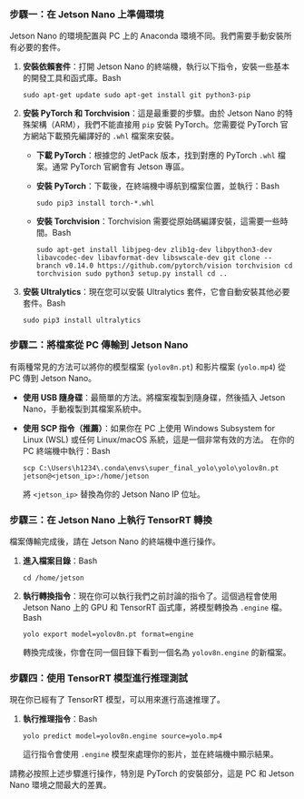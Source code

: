 ### 步驟一：在 Jetson Nano 上準備環境

Jetson Nano 的環境配置與 PC 上的 Anaconda 環境不同。我們需要手動安裝所有必要的套件。

1. **安裝依賴套件**：打開 Jetson Nano 的終端機，執行以下指令，安裝一些基本的開發工具和函式庫。Bash
    
    `sudo apt-get update
    sudo apt-get install git python3-pip`
    
2. **安裝 PyTorch 和 Torchvision**：這是最重要的步驟。由於 Jetson Nano 的特殊架構（ARM），我們不能直接用 `pip` 安裝 PyTorch。您需要從 PyTorch 官方網站下載預先編譯好的 `.whl` 檔案來安裝。
    - **下載 PyTorch**：根據您的 JetPack 版本，找到對應的 PyTorch `.whl` 檔案。通常 PyTorch 官網會有 Jetson 專區。
    - **安裝 PyTorch**：下載後，在終端機中導航到檔案位置，並執行：Bash
        
        `sudo pip3 install torch-*.whl`
        
    - **安裝 Torchvision**：Torchvision 需要從原始碼編譯安裝，這需要一些時間。Bash
        
        `sudo apt-get install libjpeg-dev zlib1g-dev libpython3-dev libavcodec-dev libavformat-dev libswscale-dev
        git clone --branch v0.14.0 https://github.com/pytorch/vision torchvision
        cd torchvision
        sudo python3 setup.py install
        cd ..`
        
3. **安裝 Ultralytics**：現在您可以安裝 Ultralytics 套件，它會自動安裝其他必要套件。Bash
    
    `sudo pip3 install ultralytics`
    

### 步驟二：將檔案從 PC 傳輸到 Jetson Nano

有兩種常見的方法可以將你的模型檔案 (`yolov8n.pt`) 和影片檔案 (`yolo.mp4`) 從 PC 傳到 Jetson Nano。

- **使用 USB 隨身碟**：最簡單的方法。將檔案複製到隨身碟，然後插入 Jetson Nano，手動複製到其檔案系統中。
- **使用 SCP 指令（推薦）**：如果你在 PC 上使用 Windows Subsystem for Linux (WSL) 或任何 Linux/macOS 系統，這是一個非常有效的方法。
在你的 PC 終端機中執行：Bash
    
    `scp C:\Users\h1234\.conda\envs\super_final_yolo\yolo\yolov8n.pt jetson@<jetson_ip>:/home/jetson`
    
    將 `<jetson_ip>` 替換為你的 Jetson Nano IP 位址。
    

### 步驟三：在 Jetson Nano 上執行 TensorRT 轉換

檔案傳輸完成後，請在 Jetson Nano 的終端機中進行操作。

1. **進入檔案目錄**：Bash
    
    `cd /home/jetson`
    
2. **執行轉換指令**：現在你可以執行我們之前討論的指令了。這個過程會使用 Jetson Nano 上的 GPU 和 TensorRT 函式庫，將模型轉換為 `.engine` 檔。Bash
    
    `yolo export model=yolov8n.pt format=engine`
    
    轉換完成後，你會在同一個目錄下看到一個名為 `yolov8n.engine` 的新檔案。
    

### 步驟四：使用 TensorRT 模型進行推理測試

現在你已經有了 TensorRT 模型，可以用來進行高速推理了。

1. **執行推理指令**：Bash
    
    `yolo predict model=yolov8n.engine source=yolo.mp4`
    
    這行指令會使用 `.engine` 模型來處理你的影片，並在終端機中顯示結果。
    

請務必按照上述步驟進行操作，特別是 PyTorch 的安裝部分，這是 PC 和 Jetson Nano 環境之間最大的差異。
